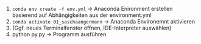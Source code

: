1. `conda env create -f env.yml` -> Anaconda Enironment erstellen basierend auf Abhängigkeiten aus der environment.yml
2. `conda activate 01_saschaangermann` -> Anaconda Environemnt aktivieren
3. (Ggf. neues Terminalfenster öffnen, IDE-Interpreter auswählen)
4. python py.py -> Programm ausführen